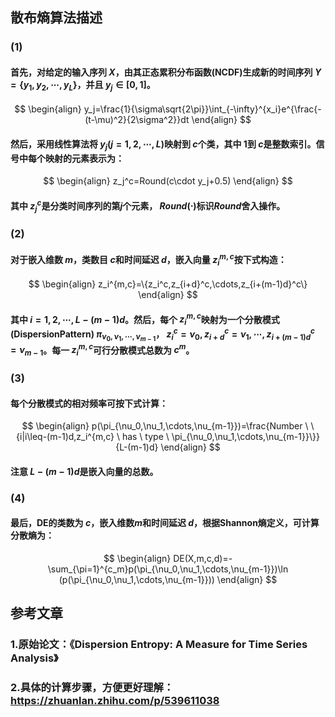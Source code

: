 ## 散布熵算法描述

### (1)

#### 首先，对给定的输入序列 $X$，由其正态累积分布函数(NCDF)生成新的时间序列 $Y =\{y_1, y_2,\cdots,y_L\}$，并且 $y_j\in[0, 1]$。

$$
	      \begin{align}
		      y_j=\frac{1}{\sigma\sqrt{2\pi}}\int_{-\infty}^{x_i}e^{\frac{-(t-\mu)^2}{2\sigma^2}}dt
	      \end{align}
$$

#### 然后，采用线性算法将 $y_j (j = 1, 2,\cdots , L)$映射到 $c$个类，其中 $1$到 $c$是整数索引。信号中每个映射的元素表示为：

$$
	      \begin{align}
		      z_j^c=Round(c\cdot y_j+0.5)
	      \end{align}
$$

#### 其中 $z_j^c$是分类时间序列的第$j$个元素， $Round(\cdot)$标识$Round$舍入操作。

### (2)

#### 对于嵌入维数 $m$，类数目 $c$和时间延迟 $d$，嵌入向量 $z_i^{m,c}$按下式构造：

$$
\begin{align}
		      z_i^{m,c}=\{z_i^c,z_{i+d}^c,\cdots,z_{i+(m-1)d}^c\}
	      \end{align}
$$

#### 其中 $i=1,2,\cdots,L-(m-1)d$。然后，每个 $z_i^{m,c}$映射为一个分散模式(DispersionPattern) $\pi_{\nu_0,\nu_1,\cdots,\nu_{m-1}}$， $z_i^c=\nu_0,z_{i+d}^c=\nu_1,\cdots,z_{i+(m-1)d}^c=\nu_{m-1}$。每一 $z_i^{m,c}$可行分散模式总数为 $c^m$。

### (3)

#### 每个分散模式的相对频率可按下式计算：

$$
	      \begin{align}
		      p(\pi_{\nu_0,\nu_1,\cdots,\nu_{m-1}})=\frac{Number \ \{i|i\leq-(m-1)d,z_i^{m,c} \ has \ type \ \pi_{\nu_0,\nu_1,\cdots,\nu_{m-1}}\}}{L-(m-1)d}
	      \end{align}
$$

#### 注意 $L-(m-1)d$是嵌入向量的总数。

### (4)

#### 最后，DE的类数为 $c$，嵌入维数$m$和时间延迟 $d$，根据Shannon熵定义，可计算分散熵为：

$$
	      \begin{align}
		      DE(X,m,c,d)=-\sum_{\pi=1}^{c_m}p(\pi_{\nu_0,\nu_1,\cdots,\nu_{m-1}})\ln (p(\pi_{\nu_0,\nu_1,\cdots,\nu_{m-1}}))
	      \end{align}
$$

## 参考文章

### 1.原始论文：《Dispersion Entropy: A Measure for Time Series Analysis》

### 2.具体的计算步骤，方便更好理解：<https://zhuanlan.zhihu.com/p/539611038>
